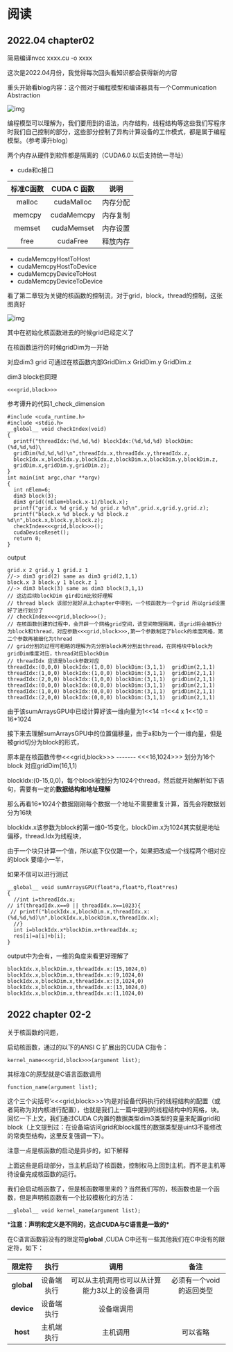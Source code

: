 # 阅读

## 2022.04 chapter02

简易编译nvcc xxxx.cu -o xxxx

这次是2022.04月份，我觉得每次回头看知识都会获得新的内容

重头开始看blog内容：这个图对于编程模型和编译器具有一个Communication Abstraction

![img](https://face2ai.com/CUDA-F-2-0-CUDA%E7%BC%96%E7%A8%8B%E6%A8%A1%E5%9E%8B%E6%A6%82%E8%BF%B01/1.png)

编程模型可以理解为，我们要用到的语法，内存结构，线程结构等这些我们写程序时我们自己控制的部分，这些部分控制了异构计算设备的工作模式，都是属于编程模型。（参考谭升blog）

两个内存从硬件到软件都是隔离的（CUDA6.0 以后支持统一寻址）

- cuda和c接口

| 标准C函数 | CUDA C 函数 |   说明   |
| :-------: | :---------: | :------: |
|  malloc   | cudaMalloc  | 内存分配 |
|  memcpy   | cudaMemcpy  | 内存复制 |
|  memset   | cudaMemset  | 内存设置 |
|   free    |  cudaFree   | 释放内存 |

- cudaMemcpyHostToHost
- cudaMemcpyHostToDevice
- cudaMemcpyDeviceToHost
- cudaMemcpyDeviceToDevice

看了第二章较为关键的核函数的控制流，对于grid，block，thread的控制，这张图真好

![img](https://face2ai.com/CUDA-F-2-0-CUDA%E7%BC%96%E7%A8%8B%E6%A8%A1%E5%9E%8B%E6%A6%82%E8%BF%B01/4.png)

其中在初始化核函数进去的时候grid已经定义了

在核函数运行的时候gridDim为一开始

对应dim3 grid 可通过在核函数内部GridDim.x GridDim.y GridDim.z

dim3 block也同理 

```
<<<grid,block>>>
```

参考谭升的代码1_check_dimension

```
#include <cuda_runtime.h>
#include <stdio.h>
__global__ void checkIndex(void)
{
  printf("threadIdx:(%d,%d,%d) blockIdx:(%d,%d,%d) blockDim:(%d,%d,%d)\
  gridDim(%d,%d,%d)\n",threadIdx.x,threadIdx.y,threadIdx.z,
  blockIdx.x,blockIdx.y,blockIdx.z,blockDim.x,blockDim.y,blockDim.z,
  gridDim.x,gridDim.y,gridDim.z);
}
int main(int argc,char **argv)
{
  int nElem=6;
  dim3 block(3);
  dim3 grid((nElem+block.x-1)/block.x);
  printf("grid.x %d grid.y %d grid.z %d\n",grid.x,grid.y,grid.z);
  printf("block.x %d block.y %d block.z %d\n",block.x,block.y,block.z);
  checkIndex<<<grid,block>>>();
  cudaDeviceReset();
  return 0;
}
```

output

```
grid.x 2 grid.y 1 grid.z 1 
//-> dim3 grid(2) same as dim3 grid(2,1,1)
block.x 3 block.y 1 block.z 1 
//-> dim3 block(3) same as dim3 block(3,1,1)
// 这边后续blockDim girdDim比较好理解
// thread block 该部分就好从上chapter中得到，一个核函数为一个grid 所以grid设置好了进行划分了
// checkIndex<<<grid,block>>>();
// 在核函数创建的过程中，会开辟一个网格grid空间，该空间物理隔离，该grid将会被拆分为block和thread，对应参数<<<grid,block>>>,第一个参数制定了block的维度网格，第二个参数再被细化为thread
// grid分割的过程可粗略的理解为先分割block再分割出thread，在网格块中block为gridDim维度对应，thread对应blockDim
// threadIdx 应该是block参数对应
threadIdx:(0,0,0) blockIdx:(1,0,0) blockDim:(3,1,1)  gridDim(2,1,1)
threadIdx:(1,0,0) blockIdx:(1,0,0) blockDim:(3,1,1)  gridDim(2,1,1)
threadIdx:(2,0,0) blockIdx:(1,0,0) blockDim:(3,1,1)  gridDim(2,1,1)
threadIdx:(0,0,0) blockIdx:(0,0,0) blockDim:(3,1,1)  gridDim(2,1,1)
threadIdx:(1,0,0) blockIdx:(0,0,0) blockDim:(3,1,1)  gridDim(2,1,1)
threadIdx:(2,0,0) blockIdx:(0,0,0) blockDim:(3,1,1)  gridDim(2,1,1)
```

由于该sumArraysGPU中已经计算好该一维向量为1<<14 =1<<4 x 1<<10 = 16*1024 

接下来去理解sumArraysGPU中的位置偏移量，由于a和b为一个一维向量，但是被grid切分为block的形式，

原本是在核函数传参<<<grid,block>>>  -------   <<<16,1024>>> 划分为16个block 对应gridDim(16,1,1)  

blockIdx:(0-15,0,0)，每个block被划分为1024个thread，然后就开始解析如下语句，需要有一定的**数据结构和地址理解**

那么再看16*1024个数据刚刚每个数据一个地址不需要重复计算，首先会将数据划分为16块

blockIdx.x该参数为block的第一维0-15变化，blockDim.x为1024其实就是地址偏移，thread.Idx为线程块，

由于一个块只计算一个值，所以底下仅仅跟一个，如果把改成一个线程两个相对应的block 要缩小一半，

如果不信可以进行测试

```
__global__ void sumArraysGPU(float*a,float*b,float*res)
{
  //int i=threadIdx.x;
// if(threadIdx.x==0 || threadIdx.x==1023){
 // printf("blockIdx.x,blockDim.x,threadIdx.x:(%d,%d,%d)\n",blockIdx.x,blockDim.x,threadIdx.x);
  //}
  int i=blockIdx.x*blockDim.x+threadIdx.x;
  res[i]=a[i]+b[i];
}
```

output中为会有，一维的角度来看更好理解了

```
blockIdx.x,blockDim.x,threadIdx.x:(15,1024,0)
blockIdx.x,blockDim.x,threadIdx.x:(9,1024,0)
blockIdx.x,blockDim.x,threadIdx.x:(3,1024,0)
blockIdx.x,blockDim.x,threadIdx.x:(13,1024,0)
blockIdx.x,blockDim.x,threadIdx.x:(1,1024,0)
```

## 2022 chapter 02-2

关于核函数的问题，

启动核函数，通过的以下的ANSI C 扩展出的CUDA C指令：

```
kernel_name<<<grid,block>>>(argument list);
```

其标准C的原型就是C语言函数调用

```
function_name(argument list);
```

这个三个尖括号’<<<grid,block>>>’内是对设备代码执行的线程结构的配置（或者简称为对内核进行配置），也就是我们上一篇中提到的线程结构中的网格，块。回忆一下上文，我们通过CUDA  C内置的数据类型dim3类型的变量来配置grid和block（上文提到过：在设备端访问grid和block属性的数据类型是uint3不能修改的常类型结构，这里反复强调一下）。

注意一点是核函数的启动是异步的，如下解释

上面这些是启动部分，当主机启动了核函数，控制权马上回到主机，而不是主机等待设备完成核函数的运行。

我们会启动核函数了，但是核函数哪里来的？当然我们写的，核函数也是一个函数，但是声明核函数有一个比较模板化的方法：

```
__global__ void kernel_name(argument list);
```



***注意：声明和定义是不同的，这点CUDA与C语言是一致的\***

在C语言函数前没有的限定符**global** ,CUDA C中还有一些其他我们在C中没有的限定符，如下：

|   限定符   |    执行    |                     调用                      |           备注           |
| :--------: | :--------: | :-------------------------------------------: | :----------------------: |
| __global__ | 设备端执行 | 可以从主机调用也可以从计算能力3以上的设备调用 | 必须有一个void的返回类型 |
| __device__ | 设备端执行 |                  设备端调用                   |                          |
|  __host__  | 主机端执行 |                   主机调用                    |         可以省略         |
